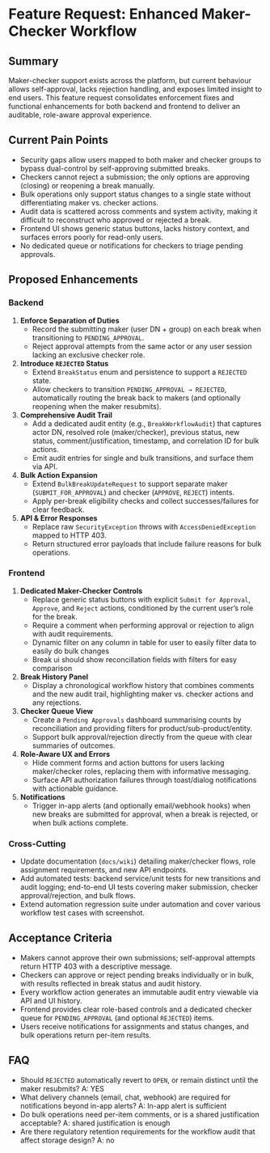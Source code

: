 # Feature Request: Enhanced Maker-Checker Workflow

## Summary
Maker-checker support exists across the platform, but current behaviour allows self-approval, lacks rejection handling, and exposes limited insight to end users. This feature request consolidates enforcement fixes and functional enhancements for both backend and frontend to deliver an auditable, role-aware approval experience.

## Current Pain Points
- Security gaps allow users mapped to both maker and checker groups to bypass dual-control by self-approving submitted breaks.
- Checkers cannot reject a submission; the only options are approving (closing) or reopening a break manually.
- Bulk operations only support status changes to a single state without differentiating maker vs. checker actions.
- Audit data is scattered across comments and system activity, making it difficult to reconstruct who approved or rejected a break.
- Frontend UI shows generic status buttons, lacks history context, and surfaces errors poorly for read-only users.
- No dedicated queue or notifications for checkers to triage pending approvals.

## Proposed Enhancements

### Backend
1. **Enforce Separation of Duties**
   - Record the submitting maker (user DN + group) on each break when transitioning to `PENDING_APPROVAL`.
   - Reject approval attempts from the same actor or any user session lacking an exclusive checker role.
2. **Introduce `REJECTED` Status**
   - Extend `BreakStatus` enum and persistence to support a `REJECTED` state.
   - Allow checkers to transition `PENDING_APPROVAL → REJECTED`, automatically routing the break back to makers (and optionally reopening when the maker resubmits).
3. **Comprehensive Audit Trail**
   - Add a dedicated audit entity (e.g., `BreakWorkflowAudit`) that captures actor DN, resolved role (maker/checker), previous status, new status, comment/justification, timestamp, and correlation ID for bulk actions.
   - Emit audit entries for single and bulk transitions, and surface them via API.
4. **Bulk Action Expansion**
   - Extend `BulkBreakUpdateRequest` to support separate maker (`SUBMIT_FOR_APPROVAL`) and checker (`APPROVE`, `REJECT`) intents.
   - Apply per-break eligibility checks and collect successes/failures for clear feedback.
5. **API & Error Responses**
   - Replace raw `SecurityException` throws with `AccessDeniedException` mapped to HTTP 403.
   - Return structured error payloads that include failure reasons for bulk operations.

### Frontend
1. **Dedicated Maker-Checker Controls**
   - Replace generic status buttons with explicit `Submit for Approval`, `Approve`, and `Reject` actions, conditioned by the current user’s role for the break.
   - Require a comment when performing approval or rejection to align with audit requirements.
   - Dynamic filter on any column in table for user to easily filter data to easily do bulk changes
   - Break ui should show reconcillation fields with filters for easy comparison
2. **Break History Panel**
   - Display a chronological workflow history that combines comments and the new audit trail, highlighting maker vs. checker actions and any rejections.
3. **Checker Queue View**
   - Create a `Pending Approvals` dashboard summarising counts by reconciliation and providing filters for product/sub-product/entity.
   - Support bulk approval/rejection directly from the queue with clear summaries of outcomes.
4. **Role-Aware UX and Errors**
   - Hide comment forms and action buttons for users lacking maker/checker roles, replacing them with informative messaging.
   - Surface API authorization failures through toast/dialog notifications with actionable guidance.
5. **Notifications**
   - Trigger in-app alerts (and optionally email/webhook hooks) when new breaks are submitted for approval, when a break is rejected, or when bulk actions complete.

### Cross-Cutting
- Update documentation (`docs/wiki`) detailing maker/checker flows, role assignment requirements, and new API endpoints.
- Add automated tests: backend service/unit tests for new transitions and audit logging; end-to-end UI tests covering maker submission, checker approval/rejection, and bulk flows.
- Extend automation regression suite under automation and cover various workflow test cases with screenshot.

## Acceptance Criteria
- Makers cannot approve their own submissions; self-approval attempts return HTTP 403 with a descriptive message.
- Checkers can approve or reject pending breaks individually or in bulk, with results reflected in break status and audit history.
- Every workflow action generates an immutable audit entry viewable via API and UI history.
- Frontend provides clear role-based controls and a dedicated checker queue for `PENDING_APPROVAL` (and optional `REJECTED`) items.
- Users receive notifications for assignments and status changes, and bulk operations return per-item results.

## FAQ
- Should `REJECTED` automatically revert to `OPEN`, or remain distinct until the maker resubmits?
A: YES
- What delivery channels (email, chat, webhook) are required for notifications beyond in-app alerts?
A: In-app alert is sufficient
- Do bulk operations need per-item comments, or is a shared justification acceptable?
A: shared justification is enough
- Are there regulatory retention requirements for the workflow audit that affect storage design?
A: no
